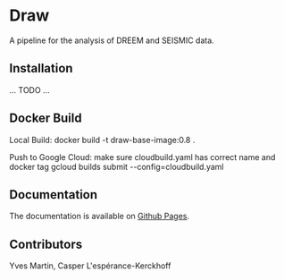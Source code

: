 
# Draw

A pipeline for the analysis of DREEM and SEISMIC data.

## Installation

... TODO ...

## Docker Build

Local Build:
docker build -t draw-base-image:0.8 .

Push to Google Cloud:
make sure cloudbuild.yaml has correct name and docker tag
gcloud builds submit --config=cloudbuild.yaml
<!-- docker tag draw-base-image:0.8 gcr.io/draw-385021/draw-base-image:0.8
docker push gcr.io/draw-385021/draw-base-image:0.8 -->

## Documentation

The documentation is available on [Github Pages](https://rouskinlab.github.io/draw).

## Contributors

Yves Martin, Casper L'espérance-Kerckhoff
